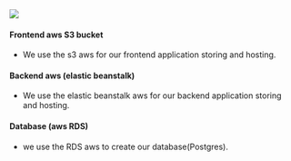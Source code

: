 <img src="https://github.com/mohammed-hossam/deploy-project/tree/main/documentation/AWS-screenshoots/aws.png">

#### Frontend aws S3 bucket

- We use the s3 aws for our frontend application storing and hosting.

#### Backend aws (elastic beanstalk)

- We use the elastic beanstalk aws for our backend application storing and hosting.

#### Database (aws RDS)

- we use the RDS aws to create our database(Postgres).
